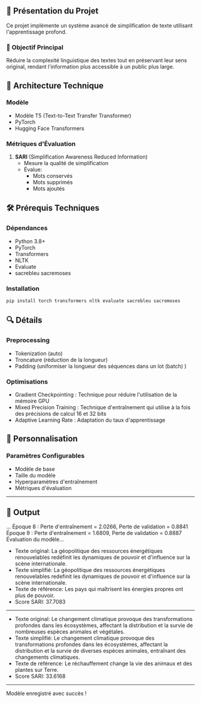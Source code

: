 ## 🤖 Présentation du Projet

Ce projet implémente un système avancé de simplification de texte utilisant l'apprentissage profond.

### 🎯 Objectif Principal
Réduire la complexité linguistique des textes tout en préservant leur sens original, rendant l'information plus accessible à un public plus large.

## 🧠 Architecture Technique

### Modèle
- Modèle T5 (Text-to-Text Transfer Transformer)
- PyTorch
- Hugging Face Transformers

### Métriques d'Évaluation
1. **SARI** (Simplification Awareness Reduced Information)
   - Mesure la qualité de simplification
   - Évalue:
     * Mots conservés
     * Mots supprimés
     * Mots ajoutés

## 🛠 Prérequis Techniques

### Dépendances
- Python 3.8+
- PyTorch
- Transformers
- NLTK
- Evaluate
- sacrebleu sacremoses

### Installation
```bash
pip install torch transformers nltk evaluate sacrebleu sacremoses
```

## 🔍 Détails 

### Preprocessing
- Tokenization (auto)
- Troncature (réduction de la longueur)
- Padding (uniformiser la longueur des séquences dans un lot (batch) )

### Optimisations
- Gradient Checkpointing : Technique pour réduire l'utilisation de la mémoire GPU
- Mixed Precision Training : Technique d'entraînement qui utilise à la fois des précisions de calcul 16 et 32 bits
- Adaptive Learning Rate : Adaptation du taux d'apprentissage

## 🧩 Personnalisation

### Paramètres Configurables
- Modèle de base
- Taille du modèle
- Hyperparamètres d'entraînement
- Métriques d'évaluation
---

## 🌟 Output

...
Époque 8 : Perte d'entraînement = 2.0266, Perte de validation = 0.8841
Époque 9 : Perte d'entraînement = 1.6809, Perte de validation = 0.8887
Évaluation du modèle...
  - Texte original: La géopolitique des ressources énergétiques renouvelables redéfinit les dynamiques de pouvoir et d'influence sur la scène internationale.
  - Texte simplifié: La géopolitique des ressources énergétiques renouvelables redefinit les dynamiques de pouvoir et d'influence sur la scène internationale.
  - Texte de référence: Les pays qui maîtrisent les énergies propres ont plus de pouvoir.
  - Score SARI: 37.7083
****************
  - Texte original: Le changement climatique provoque des transformations profondes dans les écosystèmes, affectant la distribution et la survie de nombreuses espèces animales et végétales.
  - Texte simplifié: Le changement climatique provoque des transformations profondes dans les écosystèmes, affectant la distribution et la survie de diverses espèces animales, entraînant des changements climatiques.
  - Texte de référence: Le réchauffement change la vie des animaux et des plantes sur Terre.
  - Score SARI: 33.6168
****************

Modèle enregistré avec succès !
